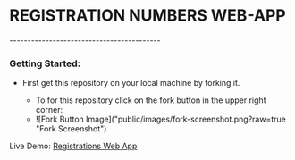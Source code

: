 <h1>REGISTRATION NUMBERS WEB-APP</h1>
------------------------------------------
<h3>Getting Started:</h3>
<ul>
	<li>First get this repository on your local machine by forking it.</li>
		<ul>
			<li>To for this repository click on the fork button in the upper right corner:</li>
			<li>![Fork Button Image]("public/images/fork-screenshot.png?raw=true "Fork Screenshot")</li>
		</ul>
</ul>

Live Demo: <a href="http://registrations-numbers-webapp.herokuapp.com/">Registrations Web App</a>
